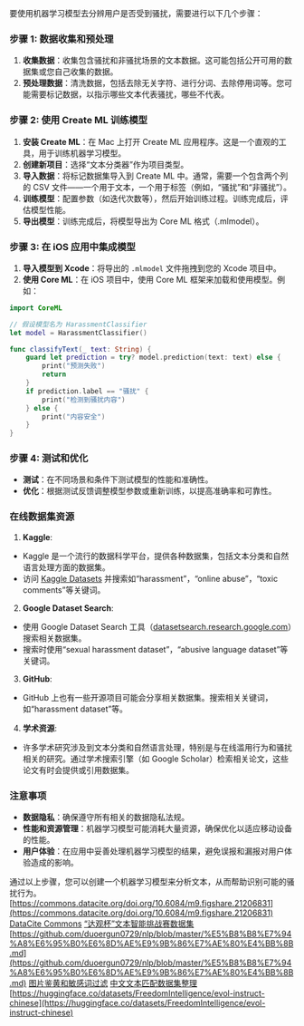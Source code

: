 要使用机器学习模型去分辨用户是否受到骚扰，需要进行以下几个步骤：
### 步骤 1: 数据收集和预处理

1.  **收集数据**：收集包含骚扰和非骚扰场景的文本数据。这可能包括公开可用的数据集或您自己收集的数据。 
2.  **预处理数据**：清洗数据，包括去除无关字符、进行分词、去除停用词等。您可能需要标记数据，以指示哪些文本代表骚扰，哪些不代表。 
### 步骤 2: 使用 Create ML 训练模型

1.  **安装 Create ML**：在 Mac 上打开 Create ML 应用程序。这是一个直观的工具，用于训练机器学习模型。 
2.  **创建新项目**：选择“文本分类器”作为项目类型。 
3.  **导入数据**：将标记数据集导入到 Create ML 中。通常，需要一个包含两个列的 CSV 文件——一个用于文本，一个用于标签（例如，“骚扰”和“非骚扰”）。 
4.  **训练模型**：配置参数（如迭代次数等），然后开始训练过程。训练完成后，评估模型性能。 
5.  **导出模型**：训练完成后，将模型导出为 Core ML 格式（.mlmodel）。 
### 步骤 3: 在 iOS 应用中集成模型

1.  **导入模型到 Xcode**：将导出的 `.mlmodel` 文件拖拽到您的 Xcode 项目中。 
2.  **使用 Core ML**：在 iOS 项目中，使用 Core ML 框架来加载和使用模型。例如： 
```swift
import CoreML

// 假设模型名为 HarassmentClassifier
let model = HarassmentClassifier()

func classifyText(_ text: String) {
    guard let prediction = try? model.prediction(text: text) else {
        print("预测失败")
        return
    }
    if prediction.label == "骚扰" {
        print("检测到骚扰内容")
    } else {
        print("内容安全")
    }
}
```
### 步骤 4: 测试和优化

- **测试**：在不同场景和条件下测试模型的性能和准确性。
- **优化**：根据测试反馈调整模型参数或重新训练，以提高准确率和可靠性。
### 在线数据集资源

1.  **Kaggle**: 
   - Kaggle 是一个流行的数据科学平台，提供各种数据集，包括文本分类和自然语言处理方面的数据集。
   - 访问 [Kaggle Datasets](https://www.kaggle.com/datasets) 并搜索如“harassment”，“online abuse”，“toxic comments”等关键词。
2.  **Google Dataset Search**: 
   - 使用 Google Dataset Search 工具（[datasetsearch.research.google.com](https://datasetsearch.research.google.com/)）搜索相关数据集。
   - 搜索时使用“sexual harassment dataset”，“abusive language dataset”等关键词。
3.  **GitHub**: 
   - GitHub 上也有一些开源项目可能会分享相关数据集。搜索相关关键词，如“harassment dataset”等。
4.  **学术资源**: 
   - 许多学术研究涉及到文本分类和自然语言处理，特别是与在线滥用行为和骚扰相关的研究。通过学术搜索引擎（如 Google Scholar）检索相关论文，这些论文有时会提供或引用数据集。
### 注意事项

- **数据隐私**：确保遵守所有相关的数据隐私法规。
- **性能和资源管理**：机器学习模型可能消耗大量资源，确保优化以适应移动设备的性能。
- **用户体验**：在应用中妥善处理机器学习模型的结果，避免误报和漏报对用户体验造成的影响。

通过以上步骤，您可以创建一个机器学习模型来分析文本，从而帮助识别可能的骚扰行为。
[https://commons.datacite.org/doi.org/10.6084/m9.figshare.21206831](https://commons.datacite.org/doi.org/10.6084/m9.figshare.21206831)
[DataCite Commons](https://commons.datacite.org/doi.org/10.6084/m9.figshare.21206831)
[“达观杯”文本智能挑战赛数据集](https://www.kaggle.com/datasets/mldatabase/datagrand-text-processing-challenge)
[https://github.com/duoergun0729/nlp/blob/master/%E5%B8%B8%E7%94%A8%E6%95%B0%E6%8D%AE%E9%9B%86%E7%AE%80%E4%BB%8B.md](https://github.com/duoergun0729/nlp/blob/master/%E5%B8%B8%E7%94%A8%E6%95%B0%E6%8D%AE%E9%9B%86%E7%AE%80%E4%BB%8B.md)
[图片鉴黄和敏感词过滤](https://zhuanlan.zhihu.com/p/123197111?utm_id=0)
[中文文本匹配数据集整理](https://zhuanlan.zhihu.com/p/454173790?utm_psn=1712973449968934912)
[https://huggingface.co/datasets/FreedomIntelligence/evol-instruct-chinese](https://huggingface.co/datasets/FreedomIntelligence/evol-instruct-chinese)
